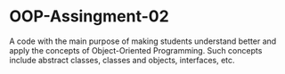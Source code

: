 # OOP-Assingment-02

A code with the main purpose of making students understand better and apply the concepts of Object-Oriented Programming.
Such concepts include abstract classes, classes and objects, interfaces, etc.